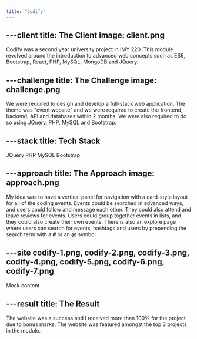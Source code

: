 ```yaml
---
title: "Codify"
---
```


---client
title: The Client
image: client.png
---

Codify was a second year university project in IMY 220. This module revolved around the introduction to advanced web concepts such as ES6, Bootstrap, React, PHP, MySQL, MongoDB and JQuery.

---challenge
title: The Challenge
image: challenge.png
---

We were required to design and develop a full-stack web application. The theme was "event website" and we were required to create the frontend, backend, API and databases within 2 months. We were also required to do so using JQuery, PHP, MySQL and Bootstrap.

---stack
title: Tech Stack
---

JQuery PHP MySQL Bootstrap

---approach
title: The Approach
image: approach.png
---

My idea was to have a vertical panel for navigation with a card-style layout for all of the coding events. Events could be searched in advanced ways, and users could follow and message each other. They could also attend and leave reviews for events. Users could group together events in lists, and they could also create their own events. There is also an explore page where users can search for events, hashtags and users by prepending the search term with a **#** or an **@** symbol.

---site
codify-1.png, codify-2.png, codify-3.png, codify-4.png, codify-5.png, codify-6.png, codify-7.png
---

Mock content

---result
title: The Result
---

The website was a success and I received more than 100% for the project due to bonus marks. The website was featured amongst the top 3 projects in the module.
